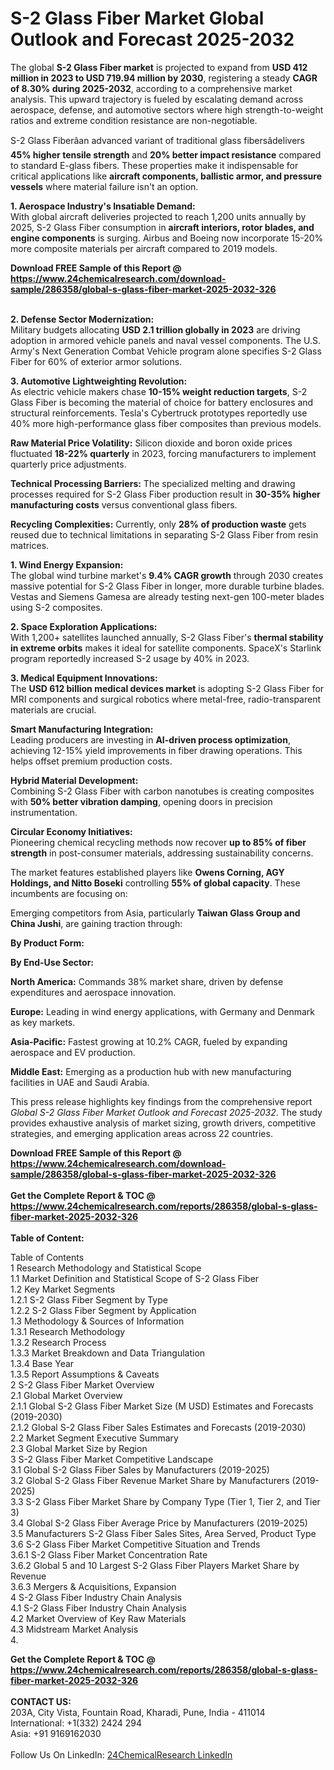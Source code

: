 <h1>S-2 Glass Fiber Market Global Outlook and Forecast 2025-2032</h1><p>The global <strong>S-2 Glass Fiber market</strong> is projected to expand from <strong>USD 412 million in 2023 to USD 719.94 million by 2030</strong>, registering a steady <strong>CAGR of 8.30% during 2025-2032</strong>, according to a comprehensive market analysis. This upward trajectory is fueled by escalating demand across aerospace, defense, and automotive sectors where high strength-to-weight ratios and extreme condition resistance are non-negotiable.</p><p>S-2 Glass Fiberâan advanced variant of traditional glass fibersâdelivers <strong>45% higher tensile strength</strong> and <strong>20% better impact resistance</strong> compared to standard E-glass fibers. These properties make it indispensable for critical applications like <strong>aircraft components, ballistic armor, and pressure vessels</strong> where material failure isn't an option.</p><p><strong>1. Aerospace Industry's Insatiable Demand:</strong><br>
With global aircraft deliveries projected to reach 1,200 units annually by 2025, S-2 Glass Fiber consumption in <strong>aircraft interiors, rotor blades, and engine components</strong> is surging. Airbus and Boeing now incorporate 15-20% more composite materials per aircraft compared to 2019 models.</p><div><b>Download FREE Sample of this Report @ 
            <a href="https://www.24chemicalresearch.com/download-sample/286358/global-s-glass-fiber-market-2025-2032-326">
            https://www.24chemicalresearch.com/download-sample/286358/global-s-glass-fiber-market-2025-2032-326</a></b></div><br><p><strong>2. Defense Sector Modernization:</strong><br>
Military budgets allocating <strong>USD 2.1 trillion globally in 2023</strong> are driving adoption in armored vehicle panels and naval vessel components. The U.S. Army's Next Generation Combat Vehicle program alone specifies S-2 Glass Fiber for 60% of exterior armor solutions.</p><p><strong>3. Automotive Lightweighting Revolution:</strong><br>
As electric vehicle makers chase <strong>10-15% weight reduction targets</strong>, S-2 Glass Fiber is becoming the material of choice for battery enclosures and structural reinforcements. Tesla's Cybertruck prototypes reportedly use 40% more high-performance glass fiber composites than previous models.</p><p><strong>Raw Material Price Volatility:</strong> Silicon dioxide and boron oxide prices fluctuated <strong>18-22% quarterly</strong> in 2023, forcing manufacturers to implement quarterly price adjustments.</p><p><strong>Technical Processing Barriers:</strong> The specialized melting and drawing processes required for S-2 Glass Fiber production result in <strong>30-35% higher manufacturing costs</strong> versus conventional glass fibers.</p><p><strong>Recycling Complexities:</strong> Currently, only <strong>28% of production waste</strong> gets reused due to technical limitations in separating S-2 Glass Fiber from resin matrices.</p><p><strong>1. Wind Energy Expansion:</strong><br>
The global wind turbine market's <strong>9.4% CAGR growth</strong> through 2030 creates massive potential for S-2 Glass Fiber in longer, more durable turbine blades. Vestas and Siemens Gamesa are already testing next-gen 100-meter blades using S-2 composites.</p><p><strong>2. Space Exploration Applications:</strong><br>
With 1,200+ satellites launched annually, S-2 Glass Fiber's <strong>thermal stability in extreme orbits</strong> makes it ideal for satellite components. SpaceX's Starlink program reportedly increased S-2 usage by 40% in 2023.</p><p><strong>3. Medical Equipment Innovations:</strong><br>
The <strong>USD 612 billion medical devices market</strong> is adopting S-2 Glass Fiber for MRI components and surgical robotics where metal-free, radio-transparent materials are crucial.</p><p><strong>Smart Manufacturing Integration:</strong><br>
	Leading producers are investing in <strong>AI-driven process optimization</strong>, achieving 12-15% yield improvements in fiber drawing operations. This helps offset premium production costs.</p><p><strong>Hybrid Material Development:</strong><br>
	Combining S-2 Glass Fiber with carbon nanotubes is creating composites with <strong>50% better vibration damping</strong>, opening doors in precision instrumentation.</p><p><strong>Circular Economy Initiatives:</strong><br>
	Pioneering chemical recycling methods now recover <strong>up to 85% of fiber strength</strong> in post-consumer materials, addressing sustainability concerns.</p><p>The market features established players like <strong>Owens Corning, AGY Holdings, and Nitto Boseki</strong> controlling <strong>55% of global capacity</strong>. These incumbents are focusing on:</p><p>Emerging competitors from Asia, particularly <strong>Taiwan Glass Group and China Jushi</strong>, are gaining traction through:</p><p><strong>By Product Form:</strong></p><p><strong>By End-Use Sector:</strong></p><p><strong>North America:</strong> Commands 38% market share, driven by defense expenditures and aerospace innovation.</p><p><strong>Europe:</strong> Leading in wind energy applications, with Germany and Denmark as key markets.</p><p><strong>Asia-Pacific:</strong> Fastest growing at 10.2% CAGR, fueled by expanding aerospace and EV production.</p><p><strong>Middle East:</strong> Emerging as a production hub with new manufacturing facilities in UAE and Saudi Arabia.</p><p>This press release highlights key findings from the comprehensive report <em>Global S-2 Glass Fiber Market Outlook and Forecast 2025-2032</em>. The study provides exhaustive analysis of market sizing, growth drivers, competitive strategies, and emerging application areas across 22 countries.</p><div><b>Download FREE Sample of this Report @ 
            <a href="https://www.24chemicalresearch.com/download-sample/286358/global-s-glass-fiber-market-2025-2032-326">
            https://www.24chemicalresearch.com/download-sample/286358/global-s-glass-fiber-market-2025-2032-326</a></b></div><br><div><b>Get the Complete Report & TOC @ 
            <a href="https://www.24chemicalresearch.com/reports/286358/global-s-glass-fiber-market-2025-2032-326">
            https://www.24chemicalresearch.com/reports/286358/global-s-glass-fiber-market-2025-2032-326</a></b></div><br>
            <b>Table of Content:</b><p>Table of Contents<br />
1 Research Methodology and Statistical Scope<br />
1.1 Market Definition and Statistical Scope of S-2 Glass Fiber<br />
1.2 Key Market Segments<br />
1.2.1 S-2 Glass Fiber Segment by Type<br />
1.2.2 S-2 Glass Fiber Segment by Application<br />
1.3 Methodology & Sources of Information<br />
1.3.1 Research Methodology<br />
1.3.2 Research Process<br />
1.3.3 Market Breakdown and Data Triangulation<br />
1.3.4 Base Year<br />
1.3.5 Report Assumptions & Caveats<br />
2 S-2 Glass Fiber Market Overview<br />
2.1 Global Market Overview<br />
2.1.1 Global S-2 Glass Fiber Market Size (M USD) Estimates and Forecasts (2019-2030)<br />
2.1.2 Global S-2 Glass Fiber Sales Estimates and Forecasts (2019-2030)<br />
2.2 Market Segment Executive Summary<br />
2.3 Global Market Size by Region<br />
3 S-2 Glass Fiber Market Competitive Landscape<br />
3.1 Global S-2 Glass Fiber Sales by Manufacturers (2019-2025)<br />
3.2 Global S-2 Glass Fiber Revenue Market Share by Manufacturers (2019-2025)<br />
3.3 S-2 Glass Fiber Market Share by Company Type (Tier 1, Tier 2, and Tier 3)<br />
3.4 Global S-2 Glass Fiber Average Price by Manufacturers (2019-2025)<br />
3.5 Manufacturers S-2 Glass Fiber Sales Sites, Area Served, Product Type<br />
3.6 S-2 Glass Fiber Market Competitive Situation and Trends<br />
3.6.1 S-2 Glass Fiber Market Concentration Rate<br />
3.6.2 Global 5 and 10 Largest S-2 Glass Fiber Players Market Share by Revenue<br />
3.6.3 Mergers & Acquisitions, Expansion<br />
4 S-2 Glass Fiber Industry Chain Analysis<br />
4.1 S-2 Glass Fiber Industry Chain Analysis<br />
4.2 Market Overview of Key Raw Materials<br />
4.3 Midstream Market Analysis<br />
4.</p><div><b>Get the Complete Report & TOC @ 
            <a href="https://www.24chemicalresearch.com/reports/286358/global-s-glass-fiber-market-2025-2032-326">
            https://www.24chemicalresearch.com/reports/286358/global-s-glass-fiber-market-2025-2032-326</a></b></div><br><b>CONTACT US:</b><br>
            203A, City Vista, Fountain Road, Kharadi, Pune, India - 411014<br>
            International: +1(332) 2424 294<br>
            Asia: +91 9169162030 <br><br>
            Follow Us On LinkedIn: <a href="https://www.linkedin.com/company/24chemicalresearch/">24ChemicalResearch LinkedIn</a>